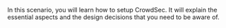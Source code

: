 In this scenario, you will learn how to setup CrowdSec. It will explain the essential aspects and the design decisions that you need to be aware of.